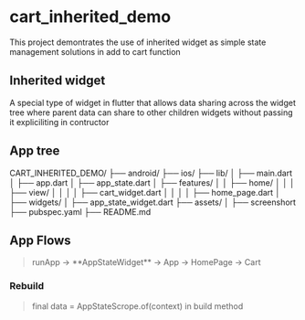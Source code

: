 # cart_inherited_demo

This project demontrates the use of inherited widget as simple state management solutions in add to cart function 

## Inherited widget
A special type of widget in flutter that allows data sharing across the widget tree where parent data can share to other children widgets without passing it expliciliting in contructor


## App tree
CART_INHERITED_DEMO/
├── android/
├── ios/
├── lib/
│   ├── main.dart
│   ├── app.dart
│   ├── app_state.dart
│   ├── features/
│   │   ├── home/
│   │   │   ├── view/
│   │   │   │   ├── cart_widget.dart
│   │   │   │   ├── home_page.dart
│   ├── widgets/
│       ├── app_state_widget.dart
├── assets/
│   ├── screenshort
├── pubspec.yaml
├── README.md

## App Flows
<blockquote>
runApp -> **AppStateWidget** -> App -> HomePage -> Cart
</blockquote>

### Rebuild 
<blockquote>final data = AppStateScrope.of(context) in build method</blockquote>